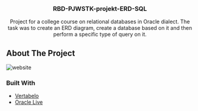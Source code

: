 
<!--
*** Thanks for checking out the Best-README-Template. If you have a suggestion
*** that would make this better, please fork the repo and create a pull request
*** or simply open an issue with the tag "enhancement".
*** Thanks again! Now go create something AMAZING! :D
***
***
***
*** To avoid retyping too much info. Do a search and replace for the following:
*** github_username, repo_name, twitter_handle, email, project_title, project_description
-->



<!-- PROJECT SHIELDS -->
<!--
*** I'm using markdown "reference style" links for readability.
*** Reference links are enclosed in brackets [ ] instead of parentheses ( ).
*** See the bottom of this document for the declaration of the reference variables
*** for contributors-url, forks-url, etc. This is an optional, concise syntax you may use.
*** https://www.markdownguide.org/basic-syntax/#reference-style-links
-->




<!-- PROJECT LOGO -->
<br />
<p align="center">

  <h3 align="center">RBD-PJWSTK-projekt-ERD-SQL
</h3>

  <p align="center">
    Project for a college course on relational databases in Oracle dialect.  The task was to create an ERD diagram, create a database based on it and then perform a specific type of query on it.
    
  </p>
</p>





<!-- ABOUT THE PROJECT -->
## About The Project
![website](https://user-images.githubusercontent.com/46970261/107571381-1f353780-6beb-11eb-8ebe-485c398d9c8b.png)


### Built With

* [Vertabelo](https://vertabelo.com/)
* [Oracle Live](https://livesql.oracle.com/apex/f?p=590:1000)



